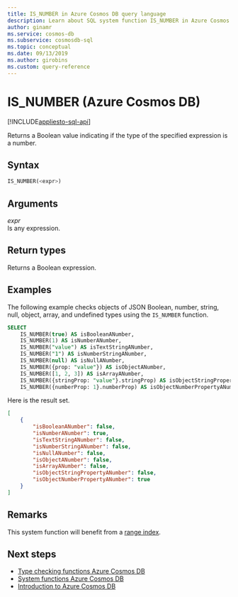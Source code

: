 ```yaml
---
title: IS_NUMBER in Azure Cosmos DB query language
description: Learn about SQL system function IS_NUMBER in Azure Cosmos DB.
author: ginamr
ms.service: cosmos-db
ms.subservice: cosmosdb-sql
ms.topic: conceptual
ms.date: 09/13/2019
ms.author: girobins
ms.custom: query-reference
---
```

# IS_NUMBER (Azure Cosmos DB)
[!INCLUDE[appliesto-sql-api](../includes/appliesto-sql-api.md)]

 Returns a Boolean value indicating if the type of the specified expression is a number.  
  
## Syntax
  
```sql
IS_NUMBER(<expr>)  
```  
  
## Arguments
  
*expr*  
   Is any expression.  
  
## Return types
  
  Returns a Boolean expression.  
  
## Examples
  
  The following example checks objects of JSON Boolean, number, string, null, object, array, and undefined types using the `IS_NUMBER` function.  
  
```sql
SELECT   
    IS_NUMBER(true) AS isBooleanANumber,   
    IS_NUMBER(1) AS isNumberANumber, 
    IS_NUMBER("value") AS isTextStringANumber, 
    IS_NUMBER("1") AS isNumberStringANumber,
    IS_NUMBER(null) AS isNullANumber,  
    IS_NUMBER({prop: "value"}) AS isObjectANumber,   
    IS_NUMBER([1, 2, 3]) AS isArrayANumber,  
    IS_NUMBER({stringProp: "value"}.stringProp) AS isObjectStringPropertyANumber, 
    IS_NUMBER({numberProp: 1}.numberProp) AS isObjectNumberPropertyANumber  
```  
  
 Here is the result set.  
  
```json
[
    {
        "isBooleanANumber": false,
        "isNumberANumber": true,
        "isTextStringANumber": false,
        "isNumberStringANumber": false,
        "isNullANumber": false,
        "isObjectANumber": false,
        "isArrayANumber": false,
        "isObjectStringPropertyANumber": false,
        "isObjectNumberPropertyANumber": true
    }
]
```  

## Remarks

This system function will benefit from a [range index](../index-policy.md#includeexclude-strategy).

## Next steps

- [Type checking functions Azure Cosmos DB](sql-query-type-checking-functions.md)
- [System functions Azure Cosmos DB](sql-query-system-functions.md)
- [Introduction to Azure Cosmos DB](../introduction.md)
